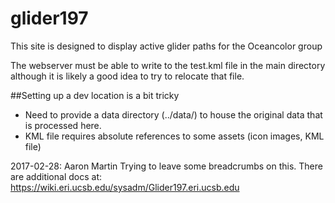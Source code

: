 # glider197
This site is designed to display active glider paths for the Oceancolor group

The webserver must be able to write to the test.kml file in the main directory
although it is likely a good idea to try to relocate that file.

##Setting up a dev location is a bit tricky
  * Need to provide a data directory (../data/) to house the original data that is processed here.
  * KML file requires absolute references to some assets (icon images, KML file)


2017-02-28: Aaron Martin
  Trying to leave some breadcrumbs on this.
  There are additional docs at: https://wiki.eri.ucsb.edu/sysadm/Glider197.eri.ucsb.edu

